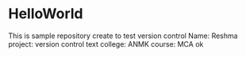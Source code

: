 # HelloWorld
This is sample repository create to test version control
Name: Reshma
project: version control text
college: ANMK
course: MCA
ok
